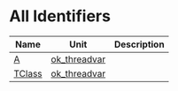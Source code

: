 # All Identifiers


| Name | Unit | Description |
|---|---|---|
| [A](ok_threadvar.md#A) | [ok_threadvar](ok_threadvar.md) |   |
| [TClass](ok_threadvar.TClass.md) | [ok_threadvar](ok_threadvar.md) |   |
